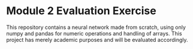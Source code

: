 # Module 2 Evaluation Exercise
 This repository contains a neural network made from scratch, using only numpy and pandas for numeric operations and handling of arrays. This project has merely academic purposes and will be evaluated accordingly.
